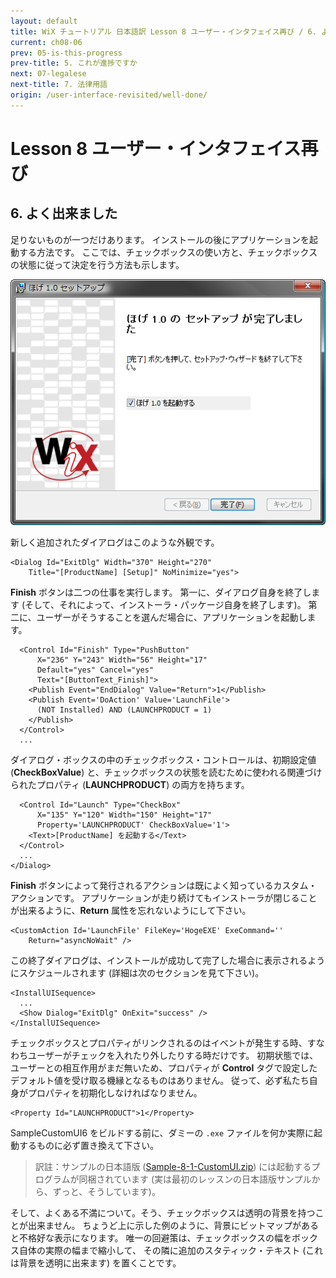 ```yaml
---
layout: default
title: WiX チュートリアル 日本語訳 Lesson 8 ユーザー・インタフェイス再び / 6. よく出来ました
current: ch08-06
prev: 05-is-this-progress
prev-title: 5. これが進捗ですか
next: 07-legalese
next-title: 7. 法律用語
origin: /user-interface-revisited/well-done/
---
```

# Lesson 8 ユーザー・インタフェイス再び

## 6. よく出来ました

足りないものが一つだけあります。
インストールの後にアプリケーションを起動する方法です。
ここでは、チェックボックスの使い方と、チェックボックスの状態に従って決定を行う方法も示します。

![ExitDlg](/images/customdone.png)

新しく追加されたダイアログはこのような外観です。

    <Dialog Id="ExitDlg" Width="370" Height="270"
        Title="[ProductName] [Setup]" NoMinimize="yes">

**Finish** ボタンは二つの仕事を実行します。
第一に、ダイアログ自身を終了します (そして、それによって、インストーラ・パッケージ自身を終了します)。
第二に、ユーザーがそうすることを選んだ場合に、アプリケーションを起動します。

      <Control Id="Finish" Type="PushButton"
          X="236" Y="243" Width="56" Height="17" 
          Default="yes" Cancel="yes"
          Text="[ButtonText_Finish]">
        <Publish Event="EndDialog" Value="Return">1</Publish>
        <Publish Event='DoAction' Value='LaunchFile'>
          (NOT Installed) AND (LAUNCHPRODUCT = 1)
        </Publish>
      </Control>
      ...

ダイアログ・ボックスの中のチェックボックス・コントロールは、初期設定値 (**CheckBoxValue**)
と、チェックボックスの状態を読むために使われる関連づけられたプロパティ (**LAUNCHPRODUCT**) の両方を持ちます。

      <Control Id="Launch" Type="CheckBox"
          X="135" Y="120" Width="150" Height="17"
          Property='LAUNCHPRODUCT' CheckBoxValue='1'>
        <Text>[ProductName] を起動する</Text>
      </Control>
      ...
    </Dialog>

**Finish** ボタンによって発行されるアクションは既によく知っているカスタム・アクションです。
アプリケーションが走り続けてもインストーラが閉じることが出来るように、**Return** 属性を忘れないようにして下さい。

    <CustomAction Id='LaunchFile' FileKey='HogeEXE' ExeCommand='' 
        Return="asyncNoWait" />

この終了ダイアログは、インストールが成功して完了した場合に表示されるようにスケジュールされます
(詳細は次のセクションを見て下さい)。

    <InstallUISequence>
      ...
      <Show Dialog="ExitDlg" OnExit="success" />
    </InstallUISequence>

チェックボックスとプロパティがリンクされるのはイベントが発生する時、すなわちユーザーがチェックを入れたり外したりする時だけです。
初期状態では、ユーザーとの相互作用がまだ無いため、プロパティが **Control**
タグで設定したデフォルト値を受け取る機縁となるものはありません。
従って、必ず私たち自身がプロパティを初期化しなければなりません。

    <Property Id="LAUNCHPRODUCT">1</Property>

SampleCustomUI6 をビルドする前に、ダミーの `.exe` ファイルを何か実際に起動するものに必ず置き換えて下さい。

> 訳註：サンプルの日本語版 ([Sample-8-1-CustomUI.zip](/samples/Sample-8-1-CustomUI.zip))
> には起動するプログラムが同梱されています (実は最初のレッスンの日本語版サンプルから、ずっと、そうしています)。

そして、よくある不満について。そう、チェックボックスは透明の背景を持つことが出来ません。
ちょうど上に示した例のように、背景にビットマップがあると不格好な表示になります。
唯一の回避策は、チェックボックスの幅をボックス自体の実際の幅まで縮小して、
その隣に追加のスタティック・テキスト (これは背景を透明に出来ます) を置くことです。